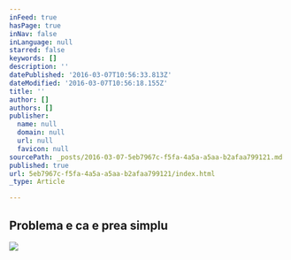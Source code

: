 ```yaml
---
inFeed: true
hasPage: true
inNav: false
inLanguage: null
starred: false
keywords: []
description: ''
datePublished: '2016-03-07T10:56:33.813Z'
dateModified: '2016-03-07T10:56:18.155Z'
title: ''
author: []
authors: []
publisher:
  name: null
  domain: null
  url: null
  favicon: null
sourcePath: _posts/2016-03-07-5eb7967c-f5fa-4a5a-a5aa-b2afaa799121.md
published: true
url: 5eb7967c-f5fa-4a5a-a5aa-b2afaa799121/index.html
_type: Article

---
```

## Problema e ca e prea simplu
![](https://the-grid-user-content.s3-us-west-2.amazonaws.com/302a4123-946c-4dea-a02a-368cdc497662.jpg)